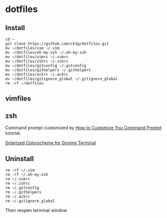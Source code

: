 # dotfiles

## Install

    cd ~
    git clone https://github.com/ck3g/dotfiles.git
    mv ~/dotfiles/vim ~/.vim
    mv ~/dotfiles/oh-my-zsh ~/.oh-my-zsh
    mv ~/dotfiles/vimrc ~/.vimrc
    mv ~/dotfiles/zshrc ~/.zshrc
    mv ~/dotfiles/gitconfig ~/.gitconfig
    mv ~/dotfiles/githelpers ~/.githelpers
    mv ~/dotfiles/ackrc ~/.ackrc
    mv ~/dotfiles/gitignore_global ~/.gitignore_global
    rm -rf ~/dotfiles

## vimfiles

## zsh

Command prompt customized by [How to Customize You Command Prompt](http://net.tutsplus.com/tutorials/tools-and-tips/how-to-customize-your-command-prompt/) tutorial.

[Solarized Colorscheme for Gnome Terminal](https://github.com/sigurdga/gnome-terminal-colors-solarized)

## Uninstall

    rm -rf ~/.vim
    rm -rf ~/.oh-my-zsh
    rm ~/.vimrc
    rm ~/.zshrc
    rm ~/.gitconfig
    rm ~/.githelpers
    rm ~/.ackrc
    rm ~/.gitignore_global

Then reopen terminal window


